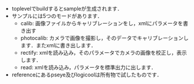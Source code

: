 * toplevelでbuildするとsampleが生成されます．
* サンプルには5つのモードがあります．
    * calib: 画像ファイルからキャリブレーションをし，xmlにパラメータを書き出す
    * photocalib: カメラで画像を撮影し，そのデータでキャリブレーションします．またxmlに書き出します．
    * rectify: xmlを読み込み，そのパラメータでカメラの画像を校正し，表示します．
    * read: xmlを読み込み，パラメータを標準出力に出します．
* referenceにあるpseye及びlogicoolは所有物で試したものです．
